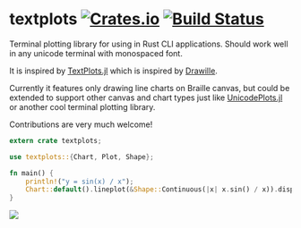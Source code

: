 # textplots [![Crates.io](https://img.shields.io/crates/v/textplots.svg)](https://crates.io/crates/textplots) [![Build Status](https://travis-ci.org/loony-bean/textplots-rs.svg?branch=master)](https://travis-ci.org/loony-bean/textplots-rs)

Terminal plotting library for using in Rust CLI applications.
Should work well in any unicode terminal with monospaced font.

It is inspired by [TextPlots.jl](https://github.com/sunetos/TextPlots.jl) which is inspired by [Drawille](https://github.com/asciimoo/drawille).

Currently it features only drawing line charts on Braille canvas, but could be extended
to support other canvas and chart types just like [UnicodePlots.jl](https://github.com/Evizero/UnicodePlots.jl)
or another cool terminal plotting library.

Contributions are very much welcome!

```rust
extern crate textplots;

use textplots::{Chart, Plot, Shape};

fn main() {
    println!("y = sin(x) / x");
    Chart::default().lineplot(&Shape::Continuous(|x| x.sin() / x)).display();
}
```

<img src="https://raw.githubusercontent.com/loony-bean/textplots-rs/master/doc/demo.png">
